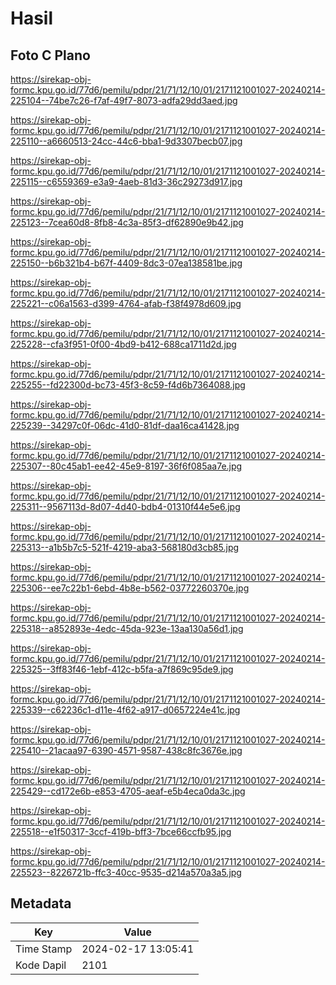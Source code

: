 # Hasil

## Foto C Plano

https://sirekap-obj-formc.kpu.go.id/77d6/pemilu/pdpr/21/71/12/10/01/2171121001027-20240214-225104--74be7c26-f7af-49f7-8073-adfa29dd3aed.jpg

https://sirekap-obj-formc.kpu.go.id/77d6/pemilu/pdpr/21/71/12/10/01/2171121001027-20240214-225110--a6660513-24cc-44c6-bba1-9d3307becb07.jpg

https://sirekap-obj-formc.kpu.go.id/77d6/pemilu/pdpr/21/71/12/10/01/2171121001027-20240214-225115--c6559369-e3a9-4aeb-81d3-36c29273d917.jpg

https://sirekap-obj-formc.kpu.go.id/77d6/pemilu/pdpr/21/71/12/10/01/2171121001027-20240214-225123--7cea60d8-8fb8-4c3a-85f3-df62890e9b42.jpg

https://sirekap-obj-formc.kpu.go.id/77d6/pemilu/pdpr/21/71/12/10/01/2171121001027-20240214-225150--b6b321b4-b67f-4409-8dc3-07ea138581be.jpg

https://sirekap-obj-formc.kpu.go.id/77d6/pemilu/pdpr/21/71/12/10/01/2171121001027-20240214-225221--c06a1563-d399-4764-afab-f38f4978d609.jpg

https://sirekap-obj-formc.kpu.go.id/77d6/pemilu/pdpr/21/71/12/10/01/2171121001027-20240214-225228--cfa3f951-0f00-4bd9-b412-688ca1711d2d.jpg

https://sirekap-obj-formc.kpu.go.id/77d6/pemilu/pdpr/21/71/12/10/01/2171121001027-20240214-225255--fd22300d-bc73-45f3-8c59-f4d6b7364088.jpg

https://sirekap-obj-formc.kpu.go.id/77d6/pemilu/pdpr/21/71/12/10/01/2171121001027-20240214-225239--34297c0f-06dc-41d0-81df-daa16ca41428.jpg

https://sirekap-obj-formc.kpu.go.id/77d6/pemilu/pdpr/21/71/12/10/01/2171121001027-20240214-225307--80c45ab1-ee42-45e9-8197-36f6f085aa7e.jpg

https://sirekap-obj-formc.kpu.go.id/77d6/pemilu/pdpr/21/71/12/10/01/2171121001027-20240214-225311--9567113d-8d07-4d40-bdb4-01310f44e5e6.jpg

https://sirekap-obj-formc.kpu.go.id/77d6/pemilu/pdpr/21/71/12/10/01/2171121001027-20240214-225313--a1b5b7c5-521f-4219-aba3-568180d3cb85.jpg

https://sirekap-obj-formc.kpu.go.id/77d6/pemilu/pdpr/21/71/12/10/01/2171121001027-20240214-225306--ee7c22b1-6ebd-4b8e-b562-03772260370e.jpg

https://sirekap-obj-formc.kpu.go.id/77d6/pemilu/pdpr/21/71/12/10/01/2171121001027-20240214-225318--a852893e-4edc-45da-923e-13aa130a56d1.jpg

https://sirekap-obj-formc.kpu.go.id/77d6/pemilu/pdpr/21/71/12/10/01/2171121001027-20240214-225325--3ff83f46-1ebf-412c-b5fa-a7f869c95de9.jpg

https://sirekap-obj-formc.kpu.go.id/77d6/pemilu/pdpr/21/71/12/10/01/2171121001027-20240214-225339--c62236c1-d11e-4f62-a917-d0657224e41c.jpg

https://sirekap-obj-formc.kpu.go.id/77d6/pemilu/pdpr/21/71/12/10/01/2171121001027-20240214-225410--21acaa97-6390-4571-9587-438c8fc3676e.jpg

https://sirekap-obj-formc.kpu.go.id/77d6/pemilu/pdpr/21/71/12/10/01/2171121001027-20240214-225429--cd172e6b-e853-4705-aeaf-e5b4eca0da3c.jpg

https://sirekap-obj-formc.kpu.go.id/77d6/pemilu/pdpr/21/71/12/10/01/2171121001027-20240214-225518--e1f50317-3ccf-419b-bff3-7bce66ccfb95.jpg

https://sirekap-obj-formc.kpu.go.id/77d6/pemilu/pdpr/21/71/12/10/01/2171121001027-20240214-225523--8226721b-ffc3-40cc-9535-d214a570a3a5.jpg


## Metadata

| Key        | Value               |
| ---------- | ------------------- |
| Time Stamp | 2024-02-17 13:05:41 |
| Kode Dapil | 2101                |



